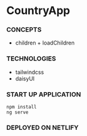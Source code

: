 # CountryApp

### CONCEPTS
* children + loadChildren

### TECHNOLOGIES
* tailwindcss
* daisyUI

### START UP APPLICATION
```
npm install
ng serve
```

### DEPLOYED ON NETLIFY

